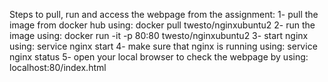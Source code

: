 Steps to pull, run and access the webpage from the assignment:
  1- pull the image from docker hub using: docker pull twesto/nginxubuntu2 
  2- run the image using: docker run -it -p 80:80 twesto/nginxubuntu2
  3- start nginx using: service nginx start
  4- make sure that nginx is running using: service nginx status
  5- open your local browser to check the webpage by using: localhost:80/index.html
